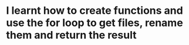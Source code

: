 # I learnt how to create functions and use the for loop to get files, rename them and return the result
